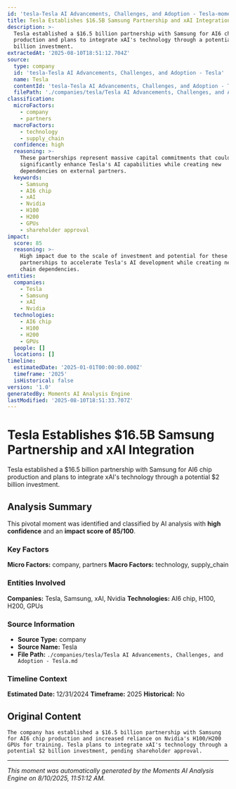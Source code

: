 ```yaml
---
id: 'tesla-Tesla AI Advancements, Challenges, and Adoption - Tesla-moment-4'
title: Tesla Establishes $16.5B Samsung Partnership and xAI Integration
description: >-
  Tesla established a $16.5 billion partnership with Samsung for AI6 chip
  production and plans to integrate xAI's technology through a potential $2
  billion investment.
extractedAt: '2025-08-10T18:51:12.704Z'
source:
  type: company
  id: 'tesla-Tesla AI Advancements, Challenges, and Adoption - Tesla'
  name: Tesla
  contentId: 'tesla-Tesla AI Advancements, Challenges, and Adoption - Tesla'
  filePath: './companies/tesla/Tesla AI Advancements, Challenges, and Adoption - Tesla.md'
classification:
  microFactors:
    - company
    - partners
  macroFactors:
    - technology
    - supply_chain
  confidence: high
  reasoning: >-
    These partnerships represent massive capital commitments that could
    significantly enhance Tesla's AI capabilities while creating new
    dependencies on external partners.
  keywords:
    - Samsung
    - AI6 chip
    - xAI
    - Nvidia
    - H100
    - H200
    - GPUs
    - shareholder approval
impact:
  score: 85
  reasoning: >-
    High impact due to the scale of investment and potential for these
    partnerships to accelerate Tesla's AI development while creating new supply
    chain dependencies.
entities:
  companies:
    - Tesla
    - Samsung
    - xAI
    - Nvidia
  technologies:
    - AI6 chip
    - H100
    - H200
    - GPUs
  people: []
  locations: []
timeline:
  estimatedDate: '2025-01-01T00:00:00.000Z'
  timeframe: '2025'
  isHistorical: false
version: '1.0'
generatedBy: Moments AI Analysis Engine
lastModified: '2025-08-10T18:51:33.707Z'
---
```

# Tesla Establishes $16.5B Samsung Partnership and xAI Integration

Tesla established a $16.5 billion partnership with Samsung for AI6 chip production and plans to integrate xAI's technology through a potential $2 billion investment.

## Analysis Summary

This pivotal moment was identified and classified by AI analysis with **high confidence** and an **impact score of 85/100**.

### Key Factors

**Micro Factors:** company, partners
**Macro Factors:** technology, supply_chain

### Entities Involved

**Companies:** Tesla, Samsung, xAI, Nvidia
**Technologies:** AI6 chip, H100, H200, GPUs



### Source Information

- **Source Type:** company
- **Source Name:** Tesla
- **File Path:** `./companies/tesla/Tesla AI Advancements, Challenges, and Adoption - Tesla.md`

### Timeline Context

**Estimated Date:** 12/31/2024
**Timeframe:** 2025
**Historical:** No

## Original Content

```
The company has established a $16.5 billion partnership with Samsung for AI6 chip production and increased reliance on Nvidia's H100/H200 GPUs for training. Tesla plans to integrate xAI's technology through a potential $2 billion investment, pending shareholder approval.
```

---

*This moment was automatically generated by the Moments AI Analysis Engine on 8/10/2025, 11:51:12 AM.*
